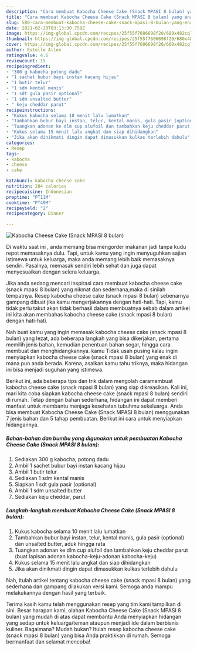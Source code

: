 ```yaml
---
description: "Cara membuat Kabocha Cheese Cake (Snack MPASI 8 bulan) yang enak dan Mudah Dibuat"
title: "Cara membuat Kabocha Cheese Cake (Snack MPASI 8 bulan) yang enak dan Mudah Dibuat"
slug: 580-cara-membuat-kabocha-cheese-cake-snack-mpasi-8-bulan-yang-enak-dan-mudah-dibuat
date: 2021-02-20T03:13:30.759Z
image: https://img-global.cpcdn.com/recipes/25f55f7606698f20/680x482cq70/kabocha-cheese-cake-snack-mpasi-8-bulan-foto-resep-utama.jpg
thumbnail: https://img-global.cpcdn.com/recipes/25f55f7606698f20/680x482cq70/kabocha-cheese-cake-snack-mpasi-8-bulan-foto-resep-utama.jpg
cover: https://img-global.cpcdn.com/recipes/25f55f7606698f20/680x482cq70/kabocha-cheese-cake-snack-mpasi-8-bulan-foto-resep-utama.jpg
author: Estelle Allen
ratingvalue: 4.6
reviewcount: 15
recipeingredient:
- "300 g kabocha potong dadu"
- "1 sachet bubur bayi instan kacang hijau"
- "1 butir telur"
- "1 sdm kental manis"
- "1 sdt gula pasir optional"
- "1 sdm unsalted butter"
- " keju cheddar parut"
recipeinstructions:
- "Kukus kabocha selama 10 menit lalu lumatkan"
- "Tambahkan bubur bayi instan, telur, kental manis, gula pasir (optional) dan unsalted butter, aduk hingga rata"
- "Tuangkan adonan ke dlm cup alufoil dan tambahkan keju cheddar parut (buat lapisan adonan kabocha-keju-adonan kabocha-keju)"
- "Kukus selama 15 menit lalu angkat dan siap dihidangkan"
- "Jika akan dinikmati dingin dapat dimasukkan kulkas terlebih dahulu"
categories:
- Resep
tags:
- kabocha
- cheese
- cake

katakunci: kabocha cheese cake 
nutrition: 284 calories
recipecuisine: Indonesian
preptime: "PT11M"
cooktime: "PT49M"
recipeyield: "2"
recipecategory: Dinner

---
```



![Kabocha Cheese Cake (Snack MPASI 8 bulan)](https://img-global.cpcdn.com/recipes/25f55f7606698f20/680x482cq70/kabocha-cheese-cake-snack-mpasi-8-bulan-foto-resep-utama.jpg)

Di waktu  saat ini , anda memang bisa mengorder makanan jadi tanpa kudu repot memasaknya dulu. Tapi, untuk kamu yang ingin menyuguhkan sajian istimewa untuk keluarga, maka anda memang lebih baik memasaknya sendiri. Pasalnya, memasak sendiri lebih sehat dan juga dapat menyesuaikan dengan selera keluarga.

Jika anda sedang mencari inspirasi cara membuat kabocha cheese cake (snack mpasi 8 bulan) yang nikmat dan sederhana,maka di sinilah tempatnya. Resep kabocha cheese cake (snack mpasi 8 bulan)  sebenarnya gampang dibuat jika kamu mengerjakannya dengan hati-hati. Tapi, kamu tidak perlu takut akan tidak berhasil dalam membuatnya 
sebab dalam artikel ini kita akan membahas kabocha cheese cake (snack mpasi 8 bulan) dengan hati-hati.  



Nah buat kamu yang ingin memasak kabocha cheese cake (snack mpasi 8 bulan) yang lezat, ada beberapa langkah yang bisa dikerjakan, pertama memilih jenis bahan, kemudian penentuan bahan segar, hingga cara membuat dan menghidangkannya. kamu Tidak usah pusing kalau ingin menyiapkan kabocha cheese cake (snack mpasi 8 bulan) yang enak di mana pun anda berada. Karena, asalkan kamu  tahu triknya, maka hidangan ini bisa menjadi suguhan yang istimewa.

Berikut ini, ada beberapa tips dan trik dalam mengolah caramembuat kabocha cheese cake (snack mpasi 8 bulan) yang siap dikreasikan. Kali ini, mari kita coba siapkan kabocha cheese cake (snack mpasi 8 bulan) sendiri di rumah. Tetap dengan bahan sederhana, hidangan ini dapat memberi manfaat untuk membantu menjaga kesehatan tubuhmu sekeluarga. Anda bisa membuat Kabocha Cheese Cake (Snack MPASI 8 bulan) menggunakan 7 jenis bahan dan 5 tahap pembuatan. Berikut ini cara untuk menyiapkan hidangannya.

<!--inarticleads1-->

##### Bahan-bahan dan bumbu yang digunakan untuk pembuatan Kabocha Cheese Cake (Snack MPASI 8 bulan):

1. Sediakan 300 g kabocha, potong dadu
1. Ambil 1 sachet bubur bayi instan kacang hijau
1. Ambil 1 butir telur
1. Sediakan 1 sdm kental manis
1. Siapkan 1 sdt gula pasir (optional)
1. Ambil 1 sdm unsalted butter
1. Sediakan  keju cheddar, parut




<!--inarticleads2-->

##### Langkah-langkah membuat Kabocha Cheese Cake (Snack MPASI 8 bulan):

1. Kukus kabocha selama 10 menit lalu lumatkan
1. Tambahkan bubur bayi instan, telur, kental manis, gula pasir (optional) dan unsalted butter, aduk hingga rata
1. Tuangkan adonan ke dlm cup alufoil dan tambahkan keju cheddar parut (buat lapisan adonan kabocha-keju-adonan kabocha-keju)
1. Kukus selama 15 menit lalu angkat dan siap dihidangkan
1. Jika akan dinikmati dingin dapat dimasukkan kulkas terlebih dahulu




Nah, itulah artikel tentang  kabocha cheese cake (snack mpasi 8 bulan)  yang sederhana dan gampang dilakukan versi kami. Semoga anda mampu melakukannya dengan hasil yang terbaik. 

Terima kasih kamu telah menggunakan resep yang tim kami tampilkan di sini. Besar harapan kami, olahan  Kabocha Cheese Cake (Snack MPASI 8 bulan) yang mudah di atas dapat membantu Anda menyiapkan hidangan yang sedap untuk keluarga/teman ataupun menjadi ide dalam berbisnis kuliner. Bagaimana? Mudah bukan? Itulah resep kabocha cheese cake (snack mpasi 8 bulan) yang bisa Anda praktikkan di rumah. Semoga bermanfaat dan selamat mencoba!

